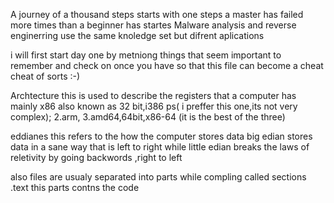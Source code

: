 A journey of a thousand steps starts with one steps
a master has failed more times than a beginner has startes
Malware analysis and reverse enginerring use the same knoledge set but difrent aplications

i will first start day one by metniong things that seem important to remember 
and check on once you have so that this file can become a cheat cheat of sorts :-)

Archtecture this is used to describe the registers that a computer has
mainly x86 also known as 32 bit,i386 ps( i preffer this one,its not very complex);
2.arm,
3.amd64,64bit,x86-64 (it is the best of the three)

eddianes this refers to the how the computer stores data big edian stores data in a sane way
that is left to right while little edian breaks the laws of reletivity by going backwords ,right to left

also files are usualy separated into parts while compling called sections
.text this parts contns the code
